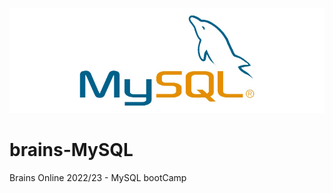 ![alt text](https://github.com/jugoslavjeftenic/jugoslavjeftenic/blob/main/img/mysql.jpg)
# brains-MySQL
Brains Online 2022/23 - MySQL bootCamp
